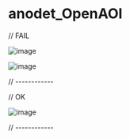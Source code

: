 # anodet_OpenAOI

// FAIL

![image](https://user-images.githubusercontent.com/90014998/167331194-fbad72d6-e64a-4cb2-ba73-8618b81416d1.png)

![image](https://user-images.githubusercontent.com/90014998/167331215-6971fb11-2be7-4c10-9af3-ece8d6905648.png)

// ------------

// OK

![image](https://user-images.githubusercontent.com/90014998/167331235-2cf504ba-62d1-4600-8899-70af9de5065a.png)

// ------------
